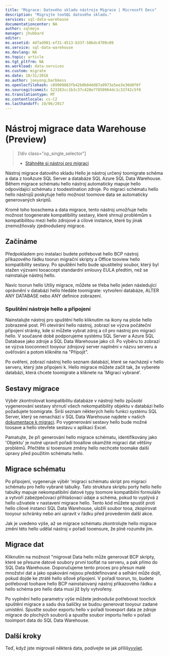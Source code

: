 ```yaml
---
title: "Migrace: Datového skladu nástroje Migrace | Microsoft Docs"
description: "Migrujte tooSQL datového skladu."
services: sql-data-warehouse
documentationcenter: NA
author: sqlmojo
manager: jhubbard
editor: 
ms.assetid: 4d7ad981-ef31-4513-b337-50bdc4709c09
ms.service: sql-data-warehouse
ms.devlang: NA
ms.topic: article
ms.tgt_pltfrm: NA
ms.workload: data-services
ms.custom: migrate
ms.date: 10/31/2016
ms.author: joeyong;barbkess
ms.openlocfilehash: c89909883fb42b0b04dd87a9973e5ee3e30d8f0f
ms.sourcegitcommit: 523283cc1b3c37c428e77850964dc1c33742c5f0
ms.translationtype: MT
ms.contentlocale: cs-CZ
ms.lasthandoff: 10/06/2017
---
```

# <a name="data-warehouse-migration-utility-preview"></a>Nástroj migrace data Warehouse (Preview)
> [!div class="op_single_selector"]
> * [Stáhněte si nástroj pro migraci][Download Migration Utility]
> 
> 

Nástroj migrace datového skladu Hello je nástroj určený toomigrate schéma a data z tooAzure SQL Server a databáze SQL Azure SQL Data Warehouse. Během migrace schématu hello nástroj automaticky mapuje hello odpovídající schématu z toodestination zdroje. Po migraci schématu hello hello nástrojů poskytuje hello možnost toomove data se automaticky generovaných skriptů.

Kromě toho tooschema a data migrace, tento nástroj umožňuje hello možnost toogenerate kompatibility sestavy, které shrnují problémům s kompatibilitou mezi hello zdrojové a cílové instance, které by jinak znemožňovaly zjednodušený migrace.

## <a name="get-started"></a>Začínáme
Předpokladem pro instalaci budete potřebovat hello BCP nástroj příkazového řádku toorun migrační skripty a Office tooview hello kompatibility sestavy. Po spuštění hello bude spustitelný soubor, který byl stažen výzvami tooaccept standardní smlouvy EULA předtím, než se nainstaluje nástroj hello.

Navíc toorun hello Utiliy migrace, můžete se třeba hello jeden následující oprávnění v databázi hello hledáte toomigrate: vytvoření databáze, ALTER ANY DATABASE nebo ANY definice zobrazení.

### <a name="launching-hello-tool-and-connecting"></a>Spuštění nástroje hello a připojení
Nainstalujte nástroj pro spuštění hello kliknutím na ikony na ploše hello zobrazené post. Při otevírání hello nástroj, zobrazí se výzva počáteční připojení stránky, kde si můžete vybrat zdroj a cíl pro nástroj pro migraci hello. V současné době podporujeme systému SQL Server a Azure SQL Database jako zdroje a SQL Data Warehouse jako cíl. Po výběru to zobrazí se výzva tooconnect tooyour zdrojový server naplnění v názvu serveru a ověřování a potom klikněte na "Připojit".

Po ověření, zobrazí nástroj hello seznam databází, které se nacházejí v hello serveru, který jste připojeni k. Hello migrace můžete začít tak, že vyberete databázi, která chcete toomigrate a kliknete na 'Migrací vybrané'.

## <a name="migration-report"></a>Sestavy migrace
Výběr zkontrolovat kompatibilitu databáze v nástroji hello způsobí vygenerování sestavy shrnutí všech nekompatibility objektu v databázi hello požadujete toomigrate. Širší seznam některých hello funkci systému SQL Server, který se nenachází v SQL Data Warehouse najdete v našich [dokumentace k migraci][migration documentation]. Po vygenerování sestavy hello bude možné toosave a hello otevřete sestavu v aplikaci Excel.

Pamatujte, že při generování hello migrace schématu, identifikovány jako 'Objektu' je nutné upravit pořadí tooallow okamžité migraci dat většiny problémů. Přečtěte si tooensure změny hello nechcete toomake další úpravy před použitím schématu hello.

## <a name="migrate-schema"></a>Migrace schématu
Po připojení, vygeneruje výběr 'migraci schématu skript pro migraci schématu pro hello vybrané tabulky. Tato struktura skriptu porty hello hello tabulky mapuje nekompatibilní datové typy toomore kompatibilní formuláře a vytvoří zabezpečovací přihlašovací údaje a schéma, pokud to vyplývá z hello uživatele v nastavení migrace hello. Tento kód můžete spustit proti hello cílové instanci SQL Data Warehouse, uložili soubor tooa, zkopírovat tooyour schránky nebo ani upravit v řádku před provedením další akce.  

Jak je uvedeno výše, až se migrace schématu zkontrolujte hello migrace změní této hello udělal nástroj v pořadí tooensure, že plně rozumíte jim.  

## <a name="migrate-data"></a>Migrace dat
Kliknutím na možnost "migrovat Data hello může generovat BCP skripty, které se přesune datové soubory první tooflat na serveru, a pak přímo do SQL Data Warehouse. Doporučujeme tento proces pro přesun malé množství dat a jako opakování nejsou předdefinované a selhání může dojít, pokud dojde ke ztrátě hello síťové připojení. V pořadí toorun, to, budete potřebovat toohave hello BCP nainstalovaný nástroj příkazového řádku a hello schéma pro hello data musí již byly vytvořeny.

Po vyplnění hello parametry výše můžete jednoduše potřebovat tooclick spuštění migrace a sadu dva balíčky se budou generovat tooyour zadané umístění. Spusťte soubor exportu hello v pořadí tooexport data ze zdroje migrace do plochých souborů a spusťte soubor importu hello v pořadí tooimport data do SQL Data Warehouse.

## <a name="next-steps"></a>Další kroky
Teď, když jste migrovali některá data, podívejte se jak příliš[vyvíjet][develop].

<!--Image references-->

<!--Article references-->
[migration documentation]: sql-data-warehouse-overview-migrate.md
[develop]: sql-data-warehouse-overview-develop.md

<!--Other Web references--> 
[Download Migration Utility]: https://migrhoststorage.blob.core.windows.net/sqldwsample/DataWarehouseMigrationUtility.zip
